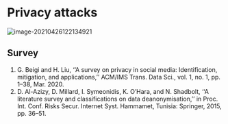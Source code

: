 # Privacy attacks

![image-20210426122134921](C:\Users\Administrator\AppData\Roaming\Typora\typora-user-images\image-20210426122134921.png)

## Survey

1. G. Beigi and H. Liu, ‘‘A survey on privacy in social media: Identification, mitigation, and applications,’’ ACM/IMS Trans. Data Sci., vol. 1, no. 1, pp. 1–38, Mar. 2020.
2. D. Al-Azizy, D. Millard, I. Symeonidis, K. O’Hara, and N. Shadbolt, ‘‘A literature survey and classifications on data deanonymisation,’’ in Proc. Int. Conf. Risks Secur. Internet Syst. Hammamet, Tunisia: Springer, 2015, pp. 36–51.